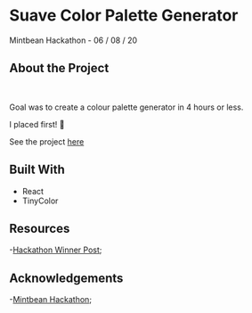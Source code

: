 # Suave Color Palette Generator

Mintbean Hackathon - 06 / 08 / 20

## About the Project

![]()
![]()

Goal was to create a colour palette generator in 4 hours or less. 

I placed first! :tada:

See the project [here](https://5ede9d008fa4b20007a4a557--heuristic-williams-fba968.netlify.app/)

## Built With
- React
- TinyColor

## Resources
-[Hackathon Winner Post](https://www.linkedin.com/posts/mintbean_careerhack-hackathons-careerhack-activity-6675885447970906112-Qe7W);

## Acknowledgements
-[Mintbean Hackathon](https://www.mintbean.io/);


